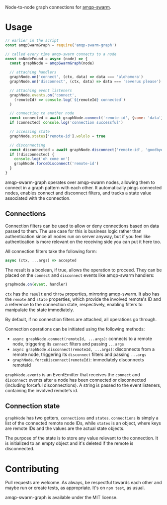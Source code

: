 Node-to-node graph connections for [amqp-swarm][amqp-swarm].

# Usage

```javascript
// earlier in the script
const amqpSwarmGraph = require('amqp-swarm-graph')

// called every time amqp-swarm connects to a node
const onNodeFound = async (node) => {
  const graphNode = amqpSwarmGraph(node)

  // attaching handlers
  graphNode.on('connect', (ctx, data) => data === 'alohomora')
  graphNode.on('disconnect', (ctx, data) => data === 'severus please')

  // attaching event listeners
  graphNode.events.on('connect',
    (remoteId) => console.log(`${remoteId} connected`)
  )

  // connecting to another node
  const connected = await graphNode.connect('remote-id', {some: 'data'})
  if (connected) console.log('connection successful')

  // accessing state
  graphNode.states['remote-id'].wololo = true

  // disconnecting
  const disconnected = await graphNode.disconnect('remote-id', 'goodbye')
  if (!disconnected) {
    console.log('oh come on')
    graphNode.forceDisconnect('remote-id')
  }
}
```

amqp-swarm-graph operates over amqp-swarm nodes, allowing them to connect in a graph pattern with each other. It automatically pings connected nodes, enables connect and disconnect filters, and tracks a state value associated with the connection.

## Connections

Connection filters can be used to allow or deny connections based on data passed to them. The use case for this is business logic rather than authentication since all nodes run on server anyway, but if you feel like authentication is more relevant on the receiving side you can put it here too.

All connection filters take the following form:

```javascript
async (ctx, ...args) => accepted
```

The result is a boolean, if true, allows the operation to proceed. They can be placed on the `connect` and `disconnect` events like amqp-swarm handlers:

```javascript
graphNode.on(event, handler)
```

`ctx` has the `result` and `throw` properties, mirroring amqp-swarm. It also has the `remote` and `state` properties, which provide the involved remote's ID and a reference to the connection state, respectively, enabling filters to manipulate the state immediately.

By default, if no connection filters are attached, all operations go through.

Connection operations can be initiated using the following methods:

 - `async graphNode.connect(remoteId, ...args)`: connects to a remote node, triggering its `connect` filters and passing `...args`
 - `async graphNode.disconnect(remoteId, ...args)`: disconnects from a remote node, triggering its `disconnect` filters and passing `...args`
 - `graphNode.forceDisconnect(remoteId)`: immediately disconnects remoteId

`graphNode.events` is an EventEmitter that receives the `connect` and `disconnect` events after a node has been connected or disconnected (including forceful disconnections). A string is passed to the event listeners, containing the involved remote's id.

## Connection state

`graphNode` has two getters, `connections` and `states`. `connections` is simply a list of the connected remote node IDs, while `states` is an object, where keys are remote IDs and the values are the actual state objects.

The purpose of the state is to store any value relevant to the connection. It is initialized to an empty object and it's deleted if the remote is disconnected.

# Contributing

Pull requests are welcome. As always, be respectful towards each other and maybe run or create tests, as appropriate. It's on `npm test`, as usual.

amqp-swarm-graph is available under the MIT license.

[amqp-swarm]: https://github.com/b3nsn0w/amqp-swarm